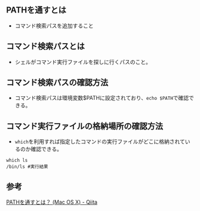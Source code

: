 ## PATHを通すとは

- コマンド検索パスを追加すること

## コマンド検索パスとは

- シェルがコマンド実行ファイルを探しに行くパスのこと。

## コマンド検索パスの確認方法

- コマンド検索パスは環境変数$PATHに設定されており、`echo $PATH`で確認できる。

## コマンド実行ファイルの格納場所の確認方法

- `which`を利用すれば指定したコマンドの実行ファイルがどこに格納されているのか確認できる。

```
which ls
/bin/ls #実行結果
```

## 参考

[PATHを通すとは？ (Mac OS X) - Qiita](https://qiita.com/soarflat/items/09be6ab9cd91d366bf71)
